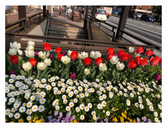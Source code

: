 ![Image of Tulip flower](https://github.com/Trangnguyenulis/markdown-portfolio/blob/main/Tulip.jpeg)
